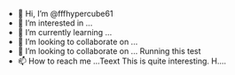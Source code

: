 - 👋 Hi, I’m @fffhypercube61
- 👀 I’m interested in ...
- 🌱 I’m currently learning ...
- 💞️ I’m looking to collaborate on ...
- 💞️ I’m looking to collaborate on ... Running this test
- 📫 How to reach me ...Teext
This is quite interesting. H....
<!---
hypercube61/hypercube61 is a ✨ special ✨ repository because its `README.md` (this file) appears on your GitHub profile.
You can click the Preview link to take a look at your changes.
--->
